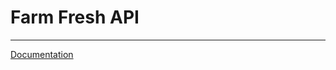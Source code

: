 # Farm Fresh API

---

[Documentation](https://web.postman.co/collections/11725136-f9e17211-9122-41f4-b758-902d6d1387b7?version=latest&workspace=faa2959a-ee89-44cb-8769-476dad3a658d)
